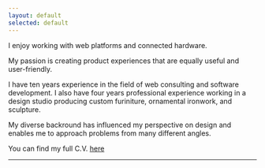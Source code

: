 ```yaml
---
layout: default
selected: default
---
```

I enjoy working with web platforms and connected hardware.

My passion is creating product experiences that are equally useful and user-friendly.

I have ten years experience in the field of web consulting and software development. I also have four years professional experience working in a design studio producing custom furiniture, ornamental ironwork, and sculpture.

My diverse backround has influenced my perspective on design and enables me to approach problems from many different angles.

You can find my full C.V. [here](http://dotmr.github.io/cv)

- - -